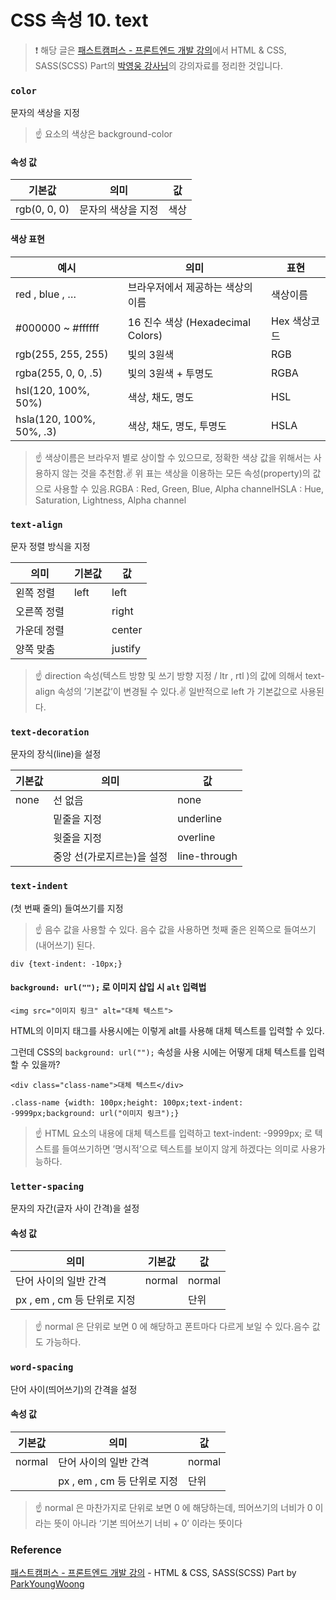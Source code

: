 # CSS 속성 10. text

> ❗️ 해당 글은 [패스트캠퍼스 - 프론트엔드 개발 강의](https://www.fastcampus.co.kr/dev_online_react/)에서 HTML & CSS, SASS(SCSS) Part의 [박영웅 강사님](https://github.com/ParkYoungWoong)의 강의자료를 정리한 것입니다.

### `color`

문자의 색상을 지정

> ☝️ 요소의 색상은 background-color

#### 속성 값

| 기본값       | 의미               | 값   |
| ------------ | ------------------ | ---- |
| rgb(0, 0, 0) | 문자의 색상을 지정 | 색상 |

#### 색상 표현

| 예시                     | 의미                              | 표현         |
| ------------------------ | --------------------------------- | ------------ |
| red , blue , …           | 브라우저에서 제공하는 색상의 이름 | 색상이름     |
| #000000 ~ #ffffff        | 16 진수 색상 (Hexadecimal Colors) | Hex 색상코드 |
| rgb(255, 255, 255)       | 빛의 3원색                        | RGB          |
| rgba(255, 0, 0, .5)      | 빛의 3원색 + 투명도               | RGBA         |
| hsl(120, 100%, 50%)      | 색상, 채도, 명도                  | HSL          |
| hsla(120, 100%, 50%, .3) | 색상, 채도, 명도, 투명도          | HSLA         |

> ☝️ 색상이름은 브라우저 별로 상이할 수 있으므로, 정확한 색상 값을 위해서는 사용하지 않는 것을 추천함.✌️ 위 표는 색상을 이용하는 모든 속성(property)의 값으로 사용할 수 있음.RGBA : Red, Green, Blue, Alpha channelHSLA : Hue, Saturation, Lightness, Alpha channel

### `text-align`

문자 정렬 방식을 지정

| 의미        | 기본값 | 값      |
| ----------- | ------ | ------- |
| 왼쪽 정렬   | left   | left    |
| 오른쪽 정렬 |        | right   |
| 가운데 정렬 |        | center  |
| 양쪽 맞춤   |        | justify |

> ☝️ direction 속성(텍스트 방향 및 쓰기 방향 지정 / ltr , rtl )의 값에 의해서 text-align 속성의 ’기본값’이 변경될 수 있다.✌️ 일반적으로 left 가 기본값으로 사용된다.

### `text-decoration`

문자의 장식(line)을 설정

| 기본값 | 의미                       | 값           |
| ------ | -------------------------- | ------------ |
| none   | 선 없음                    | none         |
|        | 밑줄을 지정                | underline    |
|        | 윗줄을 지정                | overline     |
|        | 중앙 선(가로지르는)을 설정 | line-through |

### `text-indent`

(첫 번째 줄의) 들여쓰기를 지정

> ☝️ 음수 값을 사용할 수 있다. 음수 값을 사용하면 첫째 줄은 왼쪽으로 들여쓰기(내어쓰기) 된다.

```
div {text-indent: -10px;}
```

#### `background: url("");` 로 이미지 삽입 시 `alt` 입력법

```
<img src="이미지 링크" alt="대체 텍스트">
```

HTML의 이미지 태그를 사용시에는 이렇게 alt를 사용해 대체 텍스트를 입력할 수 있다.

그런데 CSS의 `background: url("");` 속성을 사용 시에는 어떻게 대체 텍스트를 입력할 수 있을까?

```
<div class="class-name">대체 텍스트</div>
```

```
.class-name {width: 100px;height: 100px;text-indent: -9999px;background: url("이미지 링크");}
```

> ☝️ HTML 요소의 내용에 대체 텍스트를 입력하고 text-indent: -9999px; 로 텍스트를 들여쓰기하면 ’명시적’으로 텍스트를 보이지 않게 하겠다는 의미로 사용가능하다.

### `letter-spacing`

문자의 자간(글자 사이 간격)을 설정

#### 속성 값

| 의미                        | 기본값 | 값     |
| --------------------------- | ------ | ------ |
| 단어 사이의 일반 간격       | normal | normal |
| px , em , cm 등 단위로 지정 |        | 단위   |

> ☝️ normal 은 단위로 보면 0 에 해당하고 폰트마다 다르게 보일 수 있다.음수 값도 가능하다.

### `word-spacing`

단어 사이(띄어쓰기)의 간격을 설정

#### 속성 값

| 기본값 | 의미                        | 값     |
| ------ | --------------------------- | ------ |
| normal | 단어 사이의 일반 간격       | normal |
|        | px , em , cm 등 단위로 지정 | 단위   |

> ☝️ normal 은 마찬가지로 단위로 보면 0 에 해당하는데, 띄어쓰기의 너비가 0 이라는 뜻이 아니라 ‘기본 띄어쓰기 너비 + 0’ 이라는 뜻이다

### Reference

[패스트캠퍼스 - 프론트엔드 개발 강의](https://www.fastcampus.co.kr/dev_online_react/) - HTML & CSS, SASS(SCSS) Part by [ParkYoungWoong](https://github.com/ParkYoungWoong)
